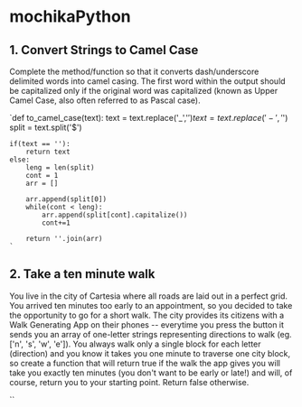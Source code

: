 # mochikaPython

## 1. Convert Strings to Camel Case

Complete the method/function so that it converts dash/underscore delimited words into camel casing. The first word within the output should be capitalized only if the original word was capitalized (known as Upper Camel Case, also often referred to as Pascal case).

`def to_camel_case(text):
    text = text.replace('_','$')
    text = text.replace('-','$')
    split = text.split('$')
    
    if(text == ''):
        return text
    else:
        leng = len(split)
        cont = 1
        arr = []
        
        arr.append(split[0])
        while(cont < leng):
            arr.append(split[cont].capitalize())
            cont+=1
            
        return ''.join(arr)
    `
   
## 2. Take a ten minute walk

You live in the city of Cartesia where all roads are laid out in a perfect grid. You arrived ten minutes too early to an appointment, so you decided to take the opportunity to go for a short walk. The city provides its citizens with a Walk Generating App on their phones -- everytime you press the button it sends you an array of one-letter strings representing directions to walk (eg. ['n', 's', 'w', 'e']). You always walk only a single block for each letter (direction) and you know it takes you one minute to traverse one city block, so create a function that will return true if the walk the app gives you will take you exactly ten minutes (you don't want to be early or late!) and will, of course, return you to your starting point. Return false otherwise.

``
